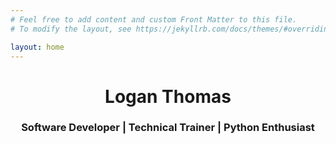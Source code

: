 ```yaml
---
# Feel free to add content and custom Front Matter to this file.
# To modify the layout, see https://jekyllrb.com/docs/themes/#overriding-theme-defaults

layout: home
---
```

<h1 align="center">Logan Thomas</h1>
<h3 align="center">Software Developer | Technical Trainer | Python Enthusiast</h3>

